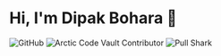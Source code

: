 # Hi, I'm Dipak Bohara 👋

![GitHub](https://img.shields.io/badge/GitHub-@dipak0304-black?style=social&logo=github)
![Arctic Code Vault Contributor](https://img.shields.io/badge/Arctic%20Code%20Vault-Contributor-blue)
![Pull Shark](https://img.shields.io/badge/Pull%20Shark-Contributor-green)
